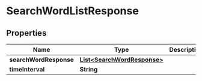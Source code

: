 

# SearchWordListResponse


## Properties

Name | Type | Description | Notes
------------ | ------------- | ------------- | -------------
**searchWordResponse** | [**List&lt;SearchWordResponse&gt;**](SearchWordResponse.md) |  |  [optional]
**timeInterval** | **String** |  |  [optional]



